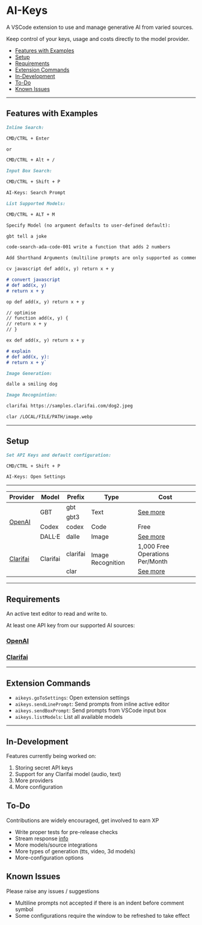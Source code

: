 # AI-Keys

A VSCode extension to use and manage generative AI from varied sources.

Keep control of your keys, usage and costs directly to the model provider.

- [Features with Examples](https://github.com/tomcodedthis/AI-Keys#features-with-examples)
- [Setup](https://github.com/tomcodedthis/AI-Keys#setup)
- [Requirements](https://github.com/tomcodedthis/AI-Keys#requirements)
- [Extension Commands](https://github.com/tomcodedthis/AI-Keys#extension-commands)
- [In-Development](https://github.com/tomcodedthis/AI-Keys#in-development)
- [To-Do](https://github.com/tomcodedthis/AI-Keys#to-do)
- [Known Issues](https://github.com/tomcodedthis/AI-Keys#known-issues)

---

## Features with Examples

```md
Inline Search:

CMD/CTRL + Enter

or

CMD/CTRL + Alt + /
```

```md
Input Box Search:

CMD/CTRL + Shift + P

AI-Keys: Search Prompt
```

```md
List Supported Models:

CMD/CTRL + ALT + M
```

```md
Specify Model (no argument defaults to user-defined default):

gbt tell a joke

code-search-ada-code-001 write a function that adds 2 numbers
```

```md
Add Shorthand Arguments (multiline prompts are only supported as comments):

cv javascript def add(x, y) return x + y

# convert javascript
# def add(x, y)
# return x + y

op def add(x, y) return x + y

// optimise
// function add(x, y) {
// return x + y
// }

ex def add(x, y) return x + y

# explain
# def add(x, y):
# return x + y`
```

```md
Image Generation:

dalle a smiling dog
```

```md
Image Recognintion:

clarifai https://samples.clarifai.com/dog2.jpeg

clar /LOCAL/FILE/PATH/image.webp
```

---

## Setup

```md
Set API Keys and default configuration:

CMD/CTRL + Shift + P

AI-Keys: Open Settings
```

---

<!-- markdownlint-disable -->
<table>
    <thead>
        <tr>
            <th>Provider</th>
            <th>Model</th>
            <th>Prefix</th>
            <th>Type</th>
            <th>Cost</th>
        </tr>
    </thead>
    <tbody>
        <tr>
            <td rowspan=4><a href="https://platform.openai.com/">OpenAI</a></td>
            <td rowspan=2>GBT</td>
            <td>gbt</td>
            <td rowspan=2>Text</td>
            <td rowspan=2><a href="https://openai.com/pricing#language-models">See more</a></td>
        </tr>
        <tr>
            <td>gbt3</td>
        </tr>
        <tr>
            <td>Codex</td>
            <td>codex</td>
            <td>Code</td>
            <td>Free</td>
        </tr>
        <tr>
            <td>DALL·E</td>
            <td>dalle</td>
            <td>Image</td>
            <td><a href="https://openai.com/pricing#image-models">See more</a></td>
        </tr>
        <tr>
            <td rowspan=2><a href="https://www.clarifai.com/">Clarifai</a></td>
            <td rowspan=2>Clarifai</td>
            <td>clarifai</td>
            <td rowspan=2>Image Recognition</td>
            <td>1,000 Free Operations Per/Month</td>
        </tr>
        <tr>
            <td>clar</td>
            <td><a href="https://www.clarifai.com/pricing">See more</a></td>
        </tr>
    </tbody>
</table>
<!-- markdownlint-restore -->

---

## Requirements

An active text editor to read and write to.

At least one API key from our supported AI sources:

### [OpenAI](https://platform.openai.com/account/api-keys)

### [Clarifai](https://docs.clarifai.com/clarifai-basics/authentication/personal-access-tokens/)

---

## Extension Commands

- `aikeys.goToSettings`: Open extension settings
- `aikeys.sendLinePrompt`: Send prompts from inline active editor
- `aikeys.sendBoxPrompt`: Send prompts from VSCode input box
- `aikeys.listModels`: List all available models

---

## In-Development

Features currently being worked on:

1. Storing secret API keys
2. Support for any Clarifai model (audio, text)
3. More providers
4. More configuration

## To-Do

Contributions are widely encouraged, get involved to earn XP

- Write proper tests for pre-release checks
- Stream response [info](https://github.com/openai/openai-node/issues/18)
- More models/source integrations
- More types of generation (tts, video, 3d models)
- More-configuration options

## Known Issues

Please raise any issues / suggestions

- Multiline prompts not accepted if there is an indent before comment symbol
- Some configurations require the window to be refreshed to take effect
